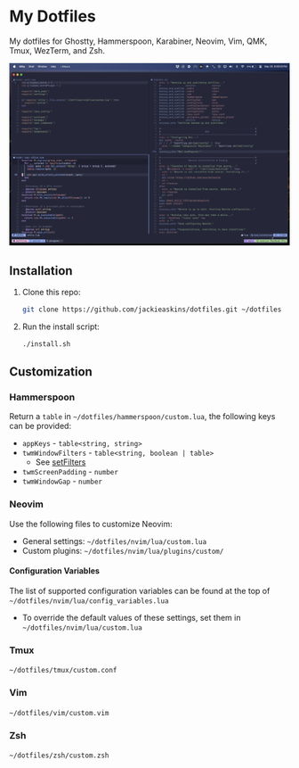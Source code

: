 # My Dotfiles

My dotfiles for Ghostty, Hammerspoon, Karabiner, Neovim, Vim, QMK, Tmux, WezTerm, and Zsh.

![Image showcasing current setup](https://github.com/jackieaskins/dotfiles/blob/media/setup.png?raw=true)

## Installation

1. Clone this repo:

    ```bash
    git clone https://github.com/jackieaskins/dotfiles.git ~/dotfiles
    ```

1. Run the install script:

    ```bash
    ./install.sh
    ```

## Customization

### Hammerspoon

Return a `table` in `~/dotfiles/hammerspoon/custom.lua`, the following keys can be provided:
- `appKeys` - `table<string, string>`
- `twmWindowFilters` - `table<string, boolean | table>`
    - See [setFilters](https://www.hammerspoon.org/docs/hs.window.filter.html#setFilters)
- `twmScreenPadding` - `number`
- `twmWindowGap` - `number`

### Neovim

Use the following files to customize Neovim:
- General settings: `~/dotfiles/nvim/lua/custom.lua`
- Custom plugins: `~/dotfiles/nvim/lua/plugins/custom/`

#### Configuration Variables

The list of supported configuration variables can be found at the top of `~/dotfiles/nvim/lua/config_variables.lua`
- To override the default values of these settings, set them in `~/dotfiles/nvim/lua/custom.lua`

### Tmux

`~/dotfiles/tmux/custom.conf`

### Vim

`~/dotfiles/vim/custom.vim`

### Zsh

`~/dotfiles/zsh/custom.zsh`
